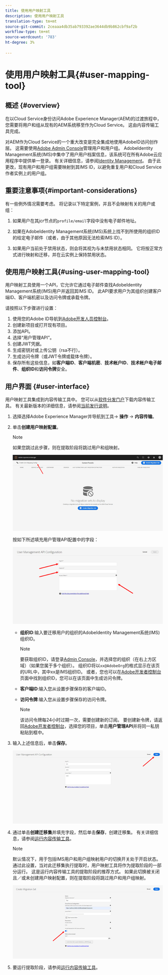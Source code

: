 ```yaml
---
title: 使用用户映射工具
description: 使用用户映射工具
translation-type: tm+mt
source-git-commit: 2ceaaa4db35ab793392ae3644db9b862cbf9af2b
workflow-type: tm+mt
source-wordcount: '783'
ht-degree: 3%

---
```



# 使用用户映射工具{#user-mapping-tool}

## 概述 {#overview}

在以Cloud Service身份访问Adobe Experience Manager(AEM)的过渡旅程中，您需要将用户和组从现有的AEM系统移至作为Cloud Service。 这由内容传输工具完成。

对AEM作为Cloud Service的一个重大改变是完全集成地使用AdobeID访问创作层。  这需要使用[Adobe Admin Console](https://helpx.adobe.com/cn/enterprise/using/admin-console.html)管理用户和用户组。 AdobeIdentity Management系统(IMS)中集中了用户用户档案信息，该系统可在所有Adobe云应用程序中提供单一登录。 有关详细信息，请参阅[Identity Management](https://experienceleague.adobe.com/docs/experience-manager-cloud-service/overview/what-is-new-and-different.html?lang=en#identity-management)。 由于此更改，现有用户和用户组需要映射到其IMS ID，以避免重复用户和Cloud Service作者实例上的用户组。

## 重要注意事项{#important-considerations}

有一些例外情况需要考虑。 将记录以下特定案例，并且不会映射有关的用户或组：

1. 如果用户在其&#x200B;*jcr*&#x200B;节点的`profile/email`字段中没有电子邮件地址。

1. 如果在AdobeIdentity Management系统(IMS)系统上找不到所使用的组织ID的给定电子邮件（或者，由于其他原因无法检索IMS ID）。

1. 如果用户当前处于禁用状态，则会将其视为与未禁用状态相同。 它将按正常方式进行映射和迁移，并在云实例上保持禁用状态。

## 使用用户映射工具{#using-user-mapping-tool}

用户映射工具使用一个API，它允许它通过电子邮件查找AdobeIdentity Management系统(IMS)用户并返回其IMS ID。 此API要求用户为其组织创建客户端ID、客户端机密以及访问令牌或承载令牌。

请按照以下步骤进行设置：

1. 使用您的Adobe ID导航到[Adobe开发人员控制台](https://console.adobe.io)。
1. 创建新项目或打开现有项目。
1. 添加API。
1. 选择“用户管理API”。
1. 创建JWT凭据。
1. 生成密钥对或上传公钥（rsa不行）。
1. 生成访问令牌（或JWT令牌或载体令牌）。
1. 保存所有这些信息，如&#x200B;**客户端ID**、**客户端机密**、**技术帐户ID**、**技术帐户电子邮件**、**组织ID**&#x200B;和&#x200B;**访问令牌**&#x200B;安全。

## 用户界面 {#user-interface}

用户映射工具集成到内容传输工具中。 您可以从[软件分发门户](https://experience.adobe.com/#/downloads/content/software-distribution/en/aemcloud.html)下载内容传输工具。 有关最新版本的详细信息，请参阅[当前发行说明](/help/release-notes/release-notes-cloud/release-notes-current.md)。

1. 选择选择Adobe Experience Manager并导航到工具-> **操作** -> **内容传输**。
1. 单击&#x200B;**创建用户映射配置**。

   >[!NOTE]
   >如果您跳过此步骤，则在提取阶段将跳过用户和组映射。

   ![图像](/help/move-to-cloud-service/content-transfer-tool/assets-user-mapping/user-mapping-1.png)

   按如下所述填充用户管理API配置中的字段：

   ![图像](/help/move-to-cloud-service/content-transfer-tool/assets-user-mapping/user-mapping-2.png)

   * **组织ID**:输入要迁移用户的组织的AdobeIdentity Management系统(IMS)组织ID。

      >[!NOTE]
      >要获取组织ID，请登录[Admin Console](https://adminconsole.adobe.com/)，并选择您的组织（在右上方区域）（如果您属于多个组织）。 组织ID将以`xx@AdobeOrg`的格式显示在该页的URL中，其中xx是IMS组织ID。  或者，您也可以在[Adobe开发者控制台](https://console.adobe.io)页面中找到组织ID，您可以在该页面中生成访问令牌。

   * **客户端ID**:输入您从设置步骤保存的客户端ID。

   * **访问令牌**:输入您从设置步骤保存的访问令牌。

      >[!NOTE]
      >该访问令牌每24小时过期一次，需要创建新的订阅。 要创建新令牌，请返回[Adobe开发者控制台](https://console.adobe.io)，选择您的项目，单击&#x200B;**用户管理API**&#x200B;并将同一私钥粘贴到框中。

1. 输入上述信息后，单击&#x200B;**保存**。

   ![图像](/help/move-to-cloud-service/content-transfer-tool/assets-user-mapping/user-mapping-3.png)


1. 通过单击&#x200B;**创建迁移集**&#x200B;并填充字段，然后单击&#x200B;**保存**，创建迁移集。 有关详细信息，请参阅[运行内容传输工具](/help/move-to-cloud-service/content-transfer-tool/using-content-transfer-tool.md#running-tool)。

   >[!NOTE]
   >默认情况下，用于包括IMS用户和用户组映射用户的切换开关处于开启状态。 通过此设置，当对此迁移集执行提取时，用户映射工具将作为提取阶段的一部分运行。 这是运行内容传输工具的提取阶段的推荐方式。 如果此切换被关闭且／或未创建用户映射配置，则在提取阶段将跳过用户和用户组映射。

   ![图像](/help/move-to-cloud-service/content-transfer-tool/assets-user-mapping/user-mapping-4.png)

1. 要运行提取阶段，请参阅[运行内容传输工具](/help/move-to-cloud-service/content-transfer-tool/using-content-transfer-tool.md#running-tool)。



